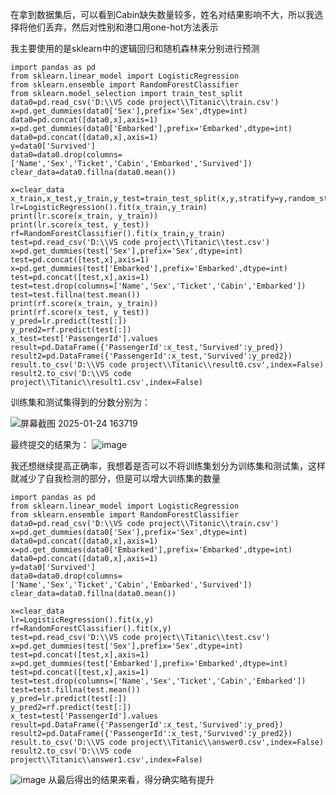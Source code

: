 在拿到数据集后，可以看到Cabin缺失数量较多，姓名对结果影响不大，所以我选择将他们丢弃，然后对性别和港口用one-hot方法表示

我主要使用的是sklearn中的逻辑回归和随机森林来分别进行预测
```
import pandas as pd
from sklearn.linear_model import LogisticRegression
from sklearn.ensemble import RandomForestClassifier
from sklearn.model_selection import train_test_split
data0=pd.read_csv('D:\\VS code project\\Titanic\\train.csv')
x=pd.get_dummies(data0['Sex'],prefix='Sex',dtype=int)
data0=pd.concat([data0,x],axis=1)
x=pd.get_dummies(data0['Embarked'],prefix='Embarked',dtype=int)
data0=pd.concat([data0,x],axis=1)
y=data0['Survived']
data0=data0.drop(columns=['Name','Sex','Ticket','Cabin','Embarked','Survived'])
clear_data=data0.fillna(data0.mean())

x=clear_data
x_train,x_test,y_train,y_test=train_test_split(x,y,stratify=y,random_state=42)
lr=LogisticRegression().fit(x_train,y_train)
print(lr.score(x_train, y_train))
print(lr.score(x_test, y_test))
rf=RandomForestClassifier().fit(x_train,y_train)
test=pd.read_csv('D:\\VS code project\\Titanic\\test.csv')
x=pd.get_dummies(test['Sex'],prefix='Sex',dtype=int)
test=pd.concat([test,x],axis=1)
x=pd.get_dummies(test['Embarked'],prefix='Embarked',dtype=int)
test=pd.concat([test,x],axis=1)
test=test.drop(columns=['Name','Sex','Ticket','Cabin','Embarked'])
test=test.fillna(test.mean())
print(rf.score(x_train, y_train))
print(rf.score(x_test, y_test))
y_pred=lr.predict(test[:])
y_pred2=rf.predict(test[:])
x_test=test['PassengerId'].values
result=pd.DataFrame({'PassengerId':x_test,'Survived':y_pred})
result2=pd.DataFrame({'PassengerId':x_test,'Survived':y_pred2})
result.to_csv('D:\\VS code project\\Titanic\\result0.csv',index=False)
result2.to_csv('D:\\VS code project\\Titanic\\result1.csv',index=False)
```
训练集和测试集得到的分数分别为：

![屏幕截图 2025-01-24 163719](https://github.com/user-attachments/assets/0d860816-3de1-42b7-807a-8a2c61a8500b)

最终提交的结果为：
![image](https://github.com/user-attachments/assets/323cde01-bf4a-40ef-a401-8bbaa605f1b4)

我还想继续提高正确率，我想着是否可以不将训练集划分为训练集和测试集，这样就减少了自我检测的部分，但是可以增大训练集的数量
```
import pandas as pd
from sklearn.linear_model import LogisticRegression
from sklearn.ensemble import RandomForestClassifier
data0=pd.read_csv('D:\\VS code project\\Titanic\\train.csv')
x=pd.get_dummies(data0['Sex'],prefix='Sex',dtype=int)
data0=pd.concat([data0,x],axis=1)
x=pd.get_dummies(data0['Embarked'],prefix='Embarked',dtype=int)
data0=pd.concat([data0,x],axis=1)
y=data0['Survived']
data0=data0.drop(columns=['Name','Sex','Ticket','Cabin','Embarked','Survived'])
clear_data=data0.fillna(data0.mean())

x=clear_data
lr=LogisticRegression().fit(x,y)
rf=RandomForestClassifier().fit(x,y)
test=pd.read_csv('D:\\VS code project\\Titanic\\test.csv')
x=pd.get_dummies(test['Sex'],prefix='Sex',dtype=int)
test=pd.concat([test,x],axis=1)
x=pd.get_dummies(test['Embarked'],prefix='Embarked',dtype=int)
test=pd.concat([test,x],axis=1)
test=test.drop(columns=['Name','Sex','Ticket','Cabin','Embarked'])
test=test.fillna(test.mean())
y_pred=lr.predict(test[:])
y_pred2=rf.predict(test[:])
x_test=test['PassengerId'].values
result=pd.DataFrame({'PassengerId':x_test,'Survived':y_pred})
result2=pd.DataFrame({'PassengerId':x_test,'Survived':y_pred2})
result.to_csv('D:\\VS code project\\Titanic\\answer0.csv',index=False)
result2.to_csv('D:\\VS code project\\Titanic\\answer1.csv',index=False)
```
![image](https://github.com/user-attachments/assets/2c4fab4b-a3c9-46ff-b503-4b4a7ad618bc)
从最后得出的结果来看，得分确实略有提升
